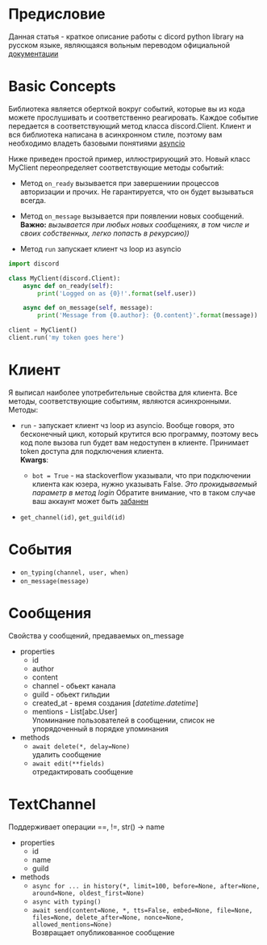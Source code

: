 # Предисловие
Данная статья - краткое описание работы с dicord python library на русском языке,
 являющаяся вольным переводом официальной [документации](https://discordpy.readthedocs.io/en/latest/intro.html#basic-concepts)
 
 
# Basic Concepts
Библиотека является оберткой вокруг событий,
 которые вы из кода можете прослушивать и соответственно реагировать.
Каждое событие передается в соответствующий метод класса discord.Client.
Клиент и вся библиотека написана в асинхронном стиле, поэтому вам необходимо 
владеть базовыми понятиями [asyncio](https://habr.com/ru/post/453348/)

Ниже приведен простой пример, иллюстрирующий это.
Новый класс MyClient переопределяет соответствующие методы событий:

* Метод `on_ready` вызывается при завершениии процессов авторизации и прочих. 
    Не гарантируется, что он будет вызываться всегда.
 
* Метод `on_message` вызывается при появлении новых сообщений. 
**Важно:** _вызывается при любых новых сообщениях, в том числе и своих 
собственных, легко попасть в рекурсию))_

* Метод `run` запускает клиент чз loop из asyncio 

```python
import discord

class MyClient(discord.Client):
    async def on_ready(self):
        print('Logged on as {0}!'.format(self.user))

    async def on_message(self, message):
        print('Message from {0.author}: {0.content}'.format(message))

client = MyClient()
client.run('my token goes here')
```

# Клиент

Я выписал наиболее употребительные свойства для клиента.
Все методы, соответствующие событиям, являются асинхронными.  
Методы:
* `run` - запускает клиент чз loop из asyncio. 
    Вообще говоря, это бесконечный цикл, который крутится всю программу,
    поэтому весь код поле вызова run будет вам недоступен в клиенте.
    Принимает token доступа для подключения клиента.  
    **Kwargs**: 
    - `bot = True` - на stackoverflow указывали, что при подключении клиента 
как юзера, нужно указывать False. _Это прокидываемый параметр в метод login_
Обратите внимание, что в таком случае ваш аккаунт может быть 
[забанен](https://support.discord.com/hc/en-us/articles/115002192352)

* `get_channel(id)`, `get_guild(id)`

# События
  * `on_typing(channel, user, when)`
  * `on_message(message)`

# Сообщения
Свойства у сообщений, предаваемых on_message
* properties
    - id
    - author
    - content
    - channel - обьект канала
    - guild - обьект гильдии
    - created_at - время создания [_datetime.datetime_]
    - mentions - List[abc.User]  
    Упоминание пользователей в сообщении,
     список не упорядоченный в порядке упоминания
* methods  
    - `await delete(*, delay=None)`  
       удалить сообщение
    - `await edit(**fields)`  
        отредактировать сообщение

# TextChannel
Поддерживает операции ==, !=, str() -> name
* properties
    - id
    - name
    - guild  
* methods  
    - `async for ... in history(*, limit=100, before=None, after=None, around=None, oldest_first=None)`
    - `async with typing()`
    - `await send(content=None, *, tts=False, embed=None, file=None, files=None, delete_after=None, nonce=None, allowed_mentions=None)`  
        Возвращает опубликованное сообщение
